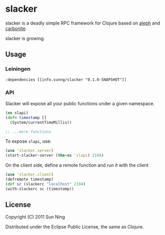# slacker

slacker is a deadly simple RPC framework for Clojure based on [aleph](https://github.com/ztellman/aleph) and [carbonite](https://github.com/sunng87/carbonite/).

slacker is growing.

## Usage

### Leiningen

    :dependencies [[info.sunng/slacker "0.1.0-SNAPSHOT"]]

### API

Slacker will expose all your public functions under a given
namespace. 

``` clojure
(ns slapi)
(defn timestamp []
  (System/currentTimeMillis))

;; ...more functions
```             

To expose `slapi`, use:

``` clojure
(use 'slacker.server)
(start-slacker-server (the-ns 'slapi) 2104)
```

On the client side, define a remote function and run it with the
client

``` clojure
(use 'slacker.client)
(defremote timestamp)
(def sc (slackerc "localhost" 2104)
(with-slackerc sc (timestamp))
```

## License

Copyright (C) 2011 Sun Ning

Distributed under the Eclipse Public License, the same as Clojure.

